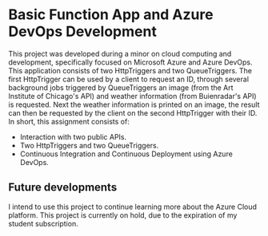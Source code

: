 # Basic Function App and Azure DevOps Development

This project was developed during a minor on cloud computing and development, specifically focused on Microsoft Azure and Azure DevOps. This application consists of two HttpTriggers and two QueueTriggers. The first HttpTrigger can be used by a client to request an ID, through several background jobs triggered by QueueTriggers an image (from the Art Institute of Chicago's API) and weather information (from Buienradar's API) is requested. Next the weather information is printed on an image, the result can then be requested by the client on the second HttpTrigger with their ID. In short, this assignment consists of:
* Interaction with two public APIs.
* Two HttpTriggers and two QueueTriggers.
* Continuous Integration and Continuous Deployment using Azure DevOps.

## Future developments

I intend to use this project to continue learning more about the Azure Cloud platform. This project is currently on hold, due to the expiration of my student subscription.